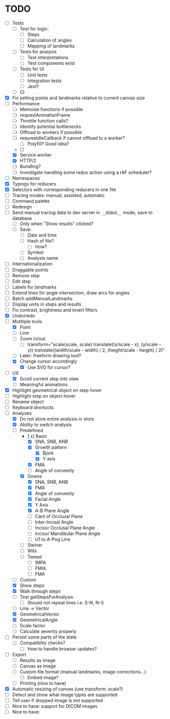 TODO
=======
* [ ] Tests
  * [ ] Test for logic:
    * [ ] Steps
    * [ ] Calculation of angles
    * [ ] Mapping of landmarks
  * [ ] Tests for analysis
    * [ ] Test interpretations
    * [ ] Test components exist
  * [ ] Tests for UI
    * [ ] Unit tests
    * [ ] Integration tests
    * [ ] Jest?
  * [ ] CI
* [x] Fix setting points and landmarks relative to current canvas size
* [ ] Performance
  * [ ] Memoize functions if possible
  * [ ] requestAnimationFrame
  * [ ] Throttle function calls?
  * [ ] Identify potential bottlenecks
  * [ ] Offload to workers if possible
  * [ ] requresIdleCallback if cannot offload to a worker?
    * [ ] Polyfill? Good idea?
  * [ ] 
  * [x] Service worker
  * [x] HTTP/2
  * [ ] Bundling?
  * [ ] Investigate handling some redux action using a rAF scheduler?
* [ ] Namespaces
* [x] Typings for reducers
* [x] Selectors with corresponding reducers in one file
* [ ] Tracing modes: manual, assisted, automatic
* [ ] Command palette
* [ ] Redesign
* [ ] Send manual tracing data to dev server in `__DEBUG__` mode, save to database
  * [ ] Only when "Show results" clicked?
  * [ ] Save:
    * [ ] Date and time
    * [ ] Hash of file?
      * [ ] How?
    * [ ] Symbol
    * [ ] Analysis name
* [ ] Internationalization
* [ ] Draggable points
* [ ] Remove step
* [ ] Edit step
* [ ] Labels for landmarks
* [ ] Extend lines for angle intersection, draw arcs for angles
* [ ] Batch addManualLandmarks
* [ ] Display units in steps and results
* [ ] Fix contrast, brightness and invert filters
* [x] Undo/redo
* [ ] Mutltiple tools
  * [x] Point
  * [ ] Line
  * [ ] Zoom in/out
    * [ ] transform="scale(scale, scale) translate((x/scale - x), (y/scale - y)) translate((width/scale - width) / 2, (height/scale - height) / 2)"
  * [ ] Later: freeform drawing tool?
  * [x] Change cursor accordingly
    * [x] Use SVG for cursor?
* [ ] UX
  * [x] Scroll current step into view
  * [ ] Meaningful animations
* [x] Highlight geometrical object on step hover
* [ ] Highlight step on object hover
* [ ] Rename object
* [ ] Keyboard shortucts
* [ ] Analyses
  * [x] Do not store entire analysis in store
  * [x] Ability to switch analysis
  * [ ] Predefined
    * [ x] Basic
      * [x] SNA, SNB, ANB
      * [x] Growth pattern
        * [x] Bjork
        * [x] Y axis
      * [x] FMA
      * [ ] Angle of convexity
    * [x] Downs
      * [x] SNA, SNB, ANB
      * [x] FMA
      * [x] Angle of convexity
      * [x] Facial Angle
      * [x] Y Axis
      * [x] A-B Plane Angle
      * [ ] Cant of Occlusal Plane
      * [ ] Inter-Incisal Angle
      * [ ] Incisor Occlusal Plane Angle
      * [ ] Incisor Mandibular Plane Angle
      * [ ] U1 to A-Pog Line
    * [ ] Steiner
    * [ ] Wits
    * [ ] Tweed
      * [ ] IMPA
      * [ ] FMIA
      * [ ] FMA
  * [ ] Custom
  * [x] Show steps
  * [x] Walk through steps
  * [ ] Test getStepsForAnalysis
    * [ ] Should not repeat lines i.e. S-N, N-S
  * [ ] Line -> Vector
  * [x] GeometricalVector
  * [x] GeometricalAngle
  * [ ] Scale factor
  * [ ] Calculate severity properly
* [ ] Persist some parts of the state
  * [ ] Compatiblity checks?
    * [ ] How to handle browser updates? 
* [ ] Export
  * [ ] Results as image
  * [ ] Canvas as image
  * [ ] Custom file format (manual landmarks, image corrections...)
    * [ ] Embed image?
  * [ ] Printing (nice to have)
* [x] Automatic resizing of canvas (use transform: scale?)
* [ ] Detect and show what image types are supported
* [ ] Tell user if dropped image is not supported
* [ ] Nice to have: support for DICOM images
* [ ] Nice to have: 